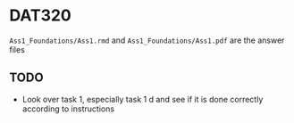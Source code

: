 # DAT320

`Ass1_Foundations/Ass1.rmd` and `Ass1_Foundations/Ass1.pdf` are the answer files

## TODO

* Look over task 1, especially task 1 d and see if it is done correctly according to instructions
